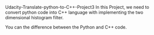 Udacity-Translate-python-to-C++-Project3
In this Project, we need to convert python code into C++ language with implementing the two dimensional histogram filter.

You can the difference between the Python and C++ code.

